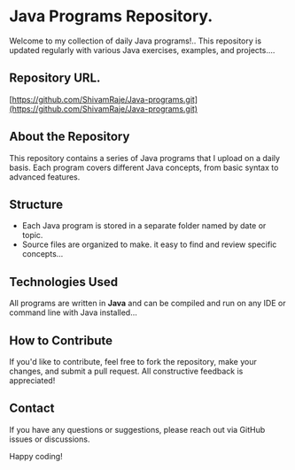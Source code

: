 <!DOCTYPE html>
<html lang="en">
<head>
    <meta charset="UTF-8">
    <meta name="viewport" content="width=device-width, initial-scale=1.0">
</head>
<body>
    <h1>Java Programs Repository.</h1>
    <p>Welcome to my collection of daily Java programs!.. This repository is updated regularly with various Java exercises, examples, and projects....</p>
    


## Repository URL.
[https://github.com/ShivamRaje/Java-programs.git](https://github.com/ShivamRaje/Java-programs.git)

## About the Repository
This repository contains a series of Java programs that I upload on a daily basis. Each program covers different Java concepts, from basic syntax to advanced features.

## Structure
- Each Java program is stored in a separate folder named by date or topic.
- Source files are organized to make. it easy to find and review specific concepts...

## Technologies Used
All programs are written in **Java** and can be compiled and run on any IDE or command line with Java installed...

## How to Contribute
If you'd like to contribute, feel free to fork the repository, make your changes, and submit a pull request. All constructive feedback is appreciated!

## Contact
If you have any questions or suggestions, please reach out via GitHub issues or discussions.

Happy coding!

